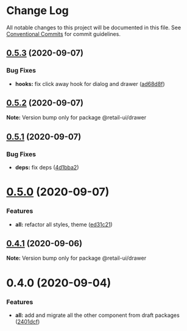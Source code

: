 # Change Log

All notable changes to this project will be documented in this file.
See [Conventional Commits](https://conventionalcommits.org) for commit guidelines.

## [0.5.3](https://github.com/sondh0127/retail-ui/compare/@retail-ui/drawer@0.5.2...@retail-ui/drawer@0.5.3) (2020-09-07)

### Bug Fixes

- **hooks:** fix click away hook for dialog and drawer ([ad68d8f](https://github.com/sondh0127/retail-ui/commit/ad68d8ff32d2620425e434632a91a4191592f6d2))

## [0.5.2](https://github.com/sondh0127/retail-ui/compare/@retail-ui/drawer@0.5.1...@retail-ui/drawer@0.5.2) (2020-09-07)

**Note:** Version bump only for package @retail-ui/drawer

## [0.5.1](https://github.com/sondh0127/retail-ui/compare/@retail-ui/drawer@0.5.0...@retail-ui/drawer@0.5.1) (2020-09-07)

### Bug Fixes

- **deps:** fix deps ([4d1bba2](https://github.com/sondh0127/retail-ui/commit/4d1bba245caa5e94cdd085bf7609666537b5c10a))

# [0.5.0](https://github.com/sondh0127/retail-ui/compare/@retail-ui/drawer@0.4.1...@retail-ui/drawer@0.5.0) (2020-09-07)

### Features

- **all:** refactor all styles, theme ([ed31c21](https://github.com/sondh0127/retail-ui/commit/ed31c219cd925c3f8340066f504f2527a9e911bf))

## [0.4.1](https://github.com/sondh0127/retail-ui/compare/@retail-ui/drawer@0.4.0...@retail-ui/drawer@0.4.1) (2020-09-06)

**Note:** Version bump only for package @retail-ui/drawer

# 0.4.0 (2020-09-04)

### Features

- **all:** add and migrate all the other component from draft packages ([2401dcf](https://github.com/sondh0127/retail-ui/commit/2401dcffeed92aa322be2944d4cfa9b8002e6e53))
